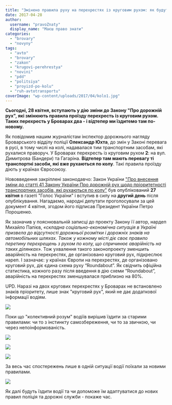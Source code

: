```yaml
---
title: "Змінено правила руху на перехрестях із круговим рухом: як будуть їздити у Броварах? - ФОТО. ОНОВЛЕНО"
date: 2017-04-28
author: 
  username: "pravoZnaty"
  display_name: "Маєш право знати"
categories: 
  - "brovary"
  - "novyny"
tags: 
  - "avto"
  - "brovary"
  - "zakon"
  - "krugovi-perehrestya"
  - "novini"
  - "pdd"
  - "politsiya"
  - "proyizd-po-kolu"
  - "ruh-avtotransportu"
coverImage: "wp-content/uploads/2017/04/kolo1.jpg"
---
```


**Сьогодні, 28 квітня, вступають у дію зміни до Закону "Про дорожній рух", які змінюють правила проїзду перехресть із круговим рухом. Таких перехресть у Броварах два - і відтепер ми їздитемо там по-новому.**

Як повідомив нашим журналістам інспектор дорожнього нагляду Броварського відділу поліції **Олександр Юхта**, до змін у Законі перевага в русі, в тому числі на колі, надавалася тим транспортним засобам, які рухалися праворуч. У Броварах перехресть із круговим рухом **2**: на вул. Димитрова (Бандери) та Гагаріна. **Відтепер там мають перевагу ті транспортні засоби, які вже рухаються по колу**. Такі правила проїзду діють у країнах Євросоюзу.

Нововведення закріплені законодавчо: Закон України ["Про внесення зміни до статті 41 Закону України Про дорожній рух щодо пріоритетності транспортних засобів, які рухаються по колу"](http://zakon2.rada.gov.ua/laws/show/1993-19) був опублікований **27 квітня** в газеті "Голос України" і вступив в силу на **другий день** після опублікування. Нагадаємо, народні депутати проголосували за цей документ 4 квітня, згодом його підписав Президент України Петро Порошенко.

Як зазначив у пояснювальній записці до проекту Закону її автор, нардеп Михайло Папієв, _«складна соціально-економічна ситуація в Україні призвела до відсутності дорожньої розмітки і дорожніх знаків на автомобільних шляхах. Також у кожному місті діє своє правило перетину перехрещень з рухом по колу, що спричинює аварійність на таких ділянках»._ Тож ухвалення такого законопроекту зменшить аварійність на перехрестях, де організовано круговий рух, підкреслює нареп. І зазначає: у країнах Європи на перехрестях, де організовано круговий рух, діє єдина схема руху “Roundabout”. Як свідчить офіційна статистика, кожного разу після введення в дію схеми “Roundabout”, аварійність на перехрестях зменшувалася приблизно на 80%.

UPD. Наразі на двох кругових перехрестях у Броварах не встановлено знаків пріоритету, лише знак "круговий рух", який не дає додаткової інформації водіям.

[![](https://mpz.brovary.org/wp-content/uploads/2017/04/ruh-po-kolu-9.jpg)](https://mpz.brovary.org/wp-content/uploads/2017/04/ruh-po-kolu-9.jpg)

Поки що "колективний розум" водіїв вирішив їздити за старими правилами: чи то з інстинкту самозбереження, чи то за звичкою, чи через непоінформованість.

[![](https://mpz.brovary.org/wp-content/uploads/2017/04/ruh-po-kolu-7.jpg)](https://mpz.brovary.org/wp-content/uploads/2017/04/ruh-po-kolu-7.jpg)

[![](https://mpz.brovary.org/wp-content/uploads/2017/04/ruh-po-kolu-15.jpg)](https://mpz.brovary.org/wp-content/uploads/2017/04/ruh-po-kolu-15.jpg)

[![](https://mpz.brovary.org/wp-content/uploads/2017/04/ruh-po-kolu-20.jpg)](https://mpz.brovary.org/wp-content/uploads/2017/04/ruh-po-kolu-20.jpg)

За весь час спостережень лише в одній ситуації водії поїхали за новими правилами.

[![](https://mpz.brovary.org/wp-content/uploads/2017/04/ruh-po-kolu-17.jpg)](https://mpz.brovary.org/wp-content/uploads/2017/04/ruh-po-kolu-17.jpg)

Як далі будуть їздити водії та чи допоможе їм адаптуватися до нових правил поліція та дорожні служби - покаже час.
